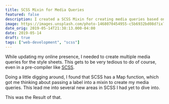 ```yaml
---
title: SCSS Mixin for Media Queries
featured: false
description: I created a SCSS Mixin for creating media queries based on a keywords.
image: https://images.unsplash.com/photo-1468070454955-c5b6932bd08d?ixlib=rb-1.2.1&q=80&fm=jpg&crop=entropy&cs=tinysrgb&w=1080&fit=max&ixid=eyJhcHBfaWQiOjExNzczfQ
date_orig: 2019-05-14T21:38:13.000-04:00
date: 2019-05-14
draft: true
tags: ["web-development", "scss"]
---
```


While updating my online presence, I needed to create multiple media queries for the style sheets. This gets to be very tedious to do of course, even in a pre-compiler like [SCSS](https://sass-lang.com/?ref=blog.christophervachon.com).

Doing a little digging around, I found that SCSS has a Map function, which got me thinking about passing a label into a mixin to create my media queries. This lead me into several new areas in SCSS I had yet to dive into.

This was the Result of that.
